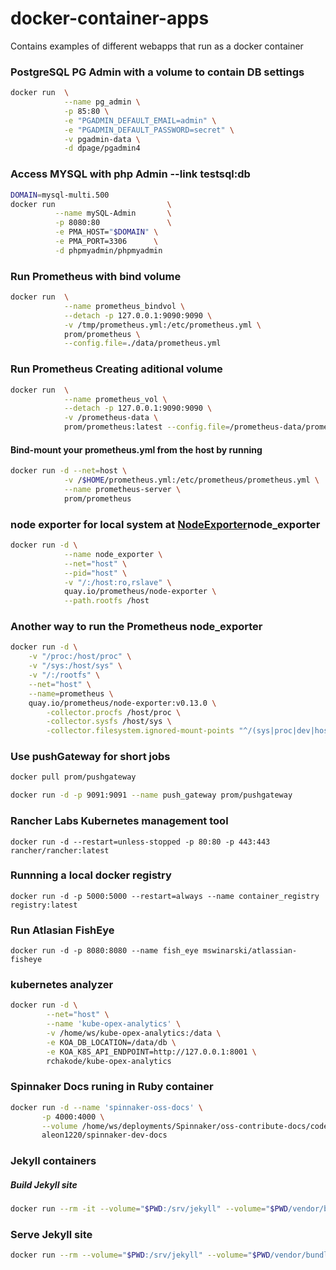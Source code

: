 # docker-container-apps
Contains examples of different webapps that run as a docker container

### PostgreSQL PG Admin with a volume to contain DB settings
```bash
docker run  \
            --name pg_admin \
            -p 85:80 \
            -e "PGADMIN_DEFAULT_EMAIL=admin" \
            -e "PGADMIN_DEFAULT_PASSWORD=secret" \
            -v pgadmin-data \
            -d dpage/pgadmin4
```

### Access MYSQL with php Admin --link testsql:db

```bash
DOMAIN=mysql-multi.500
docker run                         \
          --name mySQL-Admin       \
          -p 8080:80               \
          -e PMA_HOST="$DOMAIN" \
          -e PMA_PORT=3306      \
          -d phpmyadmin/phpmyadmin
```

### Run Prometheus with bind volume
```bash
docker run  \
            --name prometheus_bindvol \
            --detach -p 127.0.0.1:9090:9090 \
            -v /tmp/prometheus.yml:/etc/prometheus.yml \
            prom/prometheus \
            --config.file=./data/prometheus.yml
```

### Run Prometheus Creating aditional volume
```bash
docker run  \
            --name prometheus_vol \
            --detach -p 127.0.0.1:9090:9090 \
            -v /prometheus-data \
            prom/prometheus:latest --config.file=/prometheus-data/prometheus.yml
```
#### Bind-mount your prometheus.yml from the host by running
```bash
docker run -d --net=host \
            -v /$HOME/prometheus.yml:/etc/prometheus/prometheus.yml \
            --name prometheus-server \
            prom/prometheus
```

### node exporter for local system at [NodeExporter](https://github.com/prometheus/)node_exporter
```bash
docker run -d \
            --name node_exporter \
            --net="host" \
            --pid="host" \
            -v "/:/host:ro,rslave" \
            quay.io/prometheus/node-exporter \
            --path.rootfs /host
```

###  Another way to run the Prometheus node_exporter
```bash
docker run -d \
    -v "/proc:/host/proc" \
    -v "/sys:/host/sys" \
    -v "/:/rootfs" \
    --net="host" \
    --name=prometheus \
    quay.io/prometheus/node-exporter:v0.13.0 \
        -collector.procfs /host/proc \
        -collector.sysfs /host/sys \
        -collector.filesystem.ignored-mount-points "^/(sys|proc|dev|host|etc)($|/)"
```

###  Use pushGateway for short jobs
```bash
docker pull prom/pushgateway

docker run -d -p 9091:9091 --name push_gateway prom/pushgateway
```

###  Rancher Labs Kubernetes management tool
`docker run -d --restart=unless-stopped -p 80:80 -p 443:443 rancher/rancher:latest`

###  Runnning a local docker registry
`docker run -d -p 5000:5000 --restart=always --name container_registry registry:latest`

###  Run Atlasian FishEye
`docker run -d -p 8080:8080 --name fish_eye mswinarski/atlassian-fisheye`

###  kubernetes analyzer
```bash
docker run -d \
        --net="host" \
        --name 'kube-opex-analytics' \
        -v /home/ws/kube-opex-analytics:/data \
        -e KOA_DB_LOCATION=/data/db \
        -e KOA_K8S_API_ENDPOINT=http://127.0.0.1:8001 \
        rchakode/kube-opex-analytics
```

###  Spinnaker Docs runing in Ruby container
```bash
docker run -d --name 'spinnaker-oss-docs' \
       -p 4000:4000 \
       --volume /home/ws/deployments/Spinnaker/oss-contribute-docs/code:/code \
       aleon1220/spinnaker-dev-docs
```

### Jekyll containers
##### Build Jekyll site
```bash
docker run --rm -it --volume="$PWD:/srv/jekyll" --volume="$PWD/vendor/bundle:/usr/local/bundle" --env JEKYLL_ENV=production jekyll/jekyll:3.8 jekyll build
```

### Serve Jekyll site
```bash
docker run --rm --volume="$PWD:/srv/jekyll" --volume="$PWD/vendor/bundle:/usr/local/bundle" --env JEKYLL_ENV=development -p 4000:4000 jekyll/jekyll:3.8 jekyll serve
```